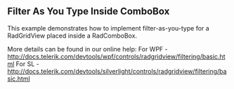 ## Filter As You Type Inside ComboBox
This example demonstrates how to implement filter-as-you-type for a RadGridView placed inside a RadComboBox.

More details can be found in our online help:
For WPF - http://docs.telerik.com/devtools/wpf/controls/radgridview/filtering/basic.html
For SL - http://docs.telerik.com/devtools/silverlight/controls/radgridview/filtering/basic.html

[//]: <KeyWords: incremental, search>